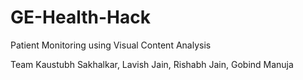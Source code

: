 # GE-Health-Hack
Patient Monitoring using Visual Content Analysis

Team
Kaustubh Sakhalkar, Lavish Jain, Rishabh Jain, Gobind Manuja
